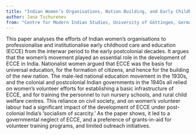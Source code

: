 ```yaml
---
title: "Indian Women’s Organisations, Nation Building, and Early Childhood Care and Education in India, 1920s to 1960s"
author: Jana Tschurenev
from: "Centre for Modern Indian Studies, University of Göttingen, Germany)"
---
```


This paper analyses the efforts of Indian women’s organisations to professionalise and institutionalise early childhood care and education (ECCE) from the interwar period to the early postcolonial decades. It argues that the women’s movement played an essential role in the development of ECCE in India. Nationalist women argued that ECCE was the basis for universal education, for the formation of citizens, and hence for the building of the new nation. The male-led national education movement in the 1930s, and the colonial and postcolonial Indian governments in the 1940s all relied on women’s volunteer efforts for establishing a basic infrastructure of ECCE, and for training the personnel to run nursery schools, and rural child welfare centres. This reliance on civil society, and on women’s volunteer labour had a significant impact of the development of ECCE under post-colonial India’s ‘socialism of scarcity.’ As the paper shows, it led to a governmental neglect of ECCE, and a preference of grants-in-aid for volunteer training programs, and limited outreach initiatives.
